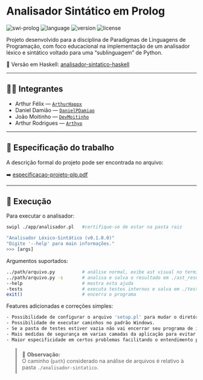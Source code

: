 # Analisador Sintático em Prolog

![swi-prolog](https://img.shields.io/badge/swi--prolog-8.4.2-orange) ![language](https://img.shields.io/badge/language-Prolog-blue) ![version](https://img.shields.io/badge/version-v0.1.0-green) ![license](https://img.shields.io/badge/license-MIT-lightgrey)

Projeto desenvolvido para a disciplina de Paradigmas de Linguagens de Programação, com foco educacional na implementação de um analisador léxico e sintático voltado para uma “sublinguagem” de Python.

🔗 Versão em Haskell: [analisador-sintatico-haskell](https://github.com/ArthurHappx/analisador-sintatico)

---

## :man_technologist: Integrantes

- Arthur Félix — [`ArthurHappx`](https://github.com/ArthurHappx)
- Daniel Damião — [`DanielPDamiao`](https://github.com/DanielPDamiao)
- João Moitinho — [`DevMoitinho`](https://github.com/DevMoitinho)
- Arthur Rodrigues — [`Arthyp`](https://github.com/Arthyp)


---

## :page_facing_up: Especificação do trabalho

A descrição formal do projeto pode ser encontrada no arquivo:

➡️ [especificacao-projeto-plp.pdf](especificacao-projeto-plp.pdf)

---

## :rocket: Execução

Para executar o analisador:
```bash
swipl ./app/analisador.pl   #certifique-se de estar na pasta raiz
```
```bash
"Analisador Léxico-Sintático (v0.1.0.0)"
"Digite '--help' para main informações."
>>> [args]
```

Argumentos suportados:
```bash
../path/arquivo.py          # análise normal, exibe ast visual no terminal
../path/arquivo.py -s       # analisa e salva o resultado em ./ast_results/arquivo_ast.txt
--help                      # mostra esta ajuda
-tests                      # executa testes internos e salva em ./test/Logs/arquivo_ast.txt
exit()                      # encerra o programa
```

Features adicionadas e correções simples:
```bash
- Possibilidade de configurar o arquivo 'setup.pl' para mudar o diretório onde serão salvos os testes locais e o diretório onde será salvo a execução de analise com argumento '-s'.
- Possibilidade de executar caminhos no padrão Windows.
- Se a pasta de testes estiver vazia não vai encerrar seu programa de imediato.
- Mais medidas de segurança em varias camadas da aplicação para evitar o máximo de problemas.
- Maior especificidade em certos problemas facilitando o entendimento para o usuário.
```

<blockquote style="background-color: transparent; padding: 8px 14px; border-left: 4px solid rgba(0,0,0,0.35);">
📝 <strong>Observação:</strong><br>
O caminho (<code>path</code>) considerado na análise de arquivos é relativo à pasta <code>./analisador-sintatico</code>.
</blockquote>

